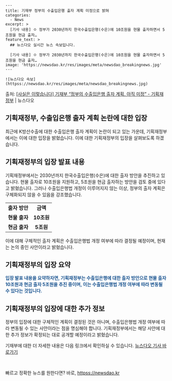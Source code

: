     ---
    title: 기재부 정부의 수출입은행 출자 계획 미정으로 밝혀
    categories:
      - News
    excerpt: >
      [기사 내용] ㅇ 정부가 2030년까지 한국수출입은행(수은)에 10조원을 현물 출자하면서 5조원을 현금 출자…
    feature_text: >
      ## 뉴스다오 실시간 뉴스 속보입니다.
    
      [기사 내용] ㅇ 정부가 2030년까지 한국수출입은행(수은)에 10조원을 현물 출자하면서 5조원을 현금 출자…
    image: 'https://newsdao.kr/res/images/meta/newsdao_breakingnews.jpg'
    ---
    
    ![뉴스다오 속보](httpss://newsdao.kr/res/images/meta/newsdao_breakingnews.jpg)

<p>출처: <a href="httpss://newsdao.kr/3081" rel="dofollow">[사실은 이렇습니다] 기재부 “정부의 수출입은행 출자 계획, 아직 미정” - 기획재정부</a> | 뉴스다오</p>

<h2>기획재정부, 수출입은행 출자 계획 논란에 대한 입장</h2>
<p data-ke-size="size16">최근에 K방산수출에 대한 수출입은행 출자 계획이 논란이 되고 있는 가운데, 기획재정부에서는 이에 대한 입장을 밝혔습니다. 이에 대한 기획재정부의 입장을 살펴보도록 하겠습니다.</p>

<h2 data-ke-size="size26">기획재정부의 입장 발표 내용</h2>
<p data-ke-size="size16">기획재정부에서는 2030년까지 한국수출입은행(수은)에 대한 출자 방안을 추진하고 있습니다. 현물 출자로 10조원을 지원하고, 5조원을 현금 출자하는 방안을 검토 중에 있다고 밝혔습니다. 그러나 수출입은행법 개정이 이루어지지 않는 이상, 정부의 출자 계획은 구체화되지 않을 수 있음을 강조했습니다.</p>
<table>
	<tr>
		<td style="text-align: center; height: 17px;"><b>출자 방안</b></td>
		<td style="text-align: center; height: 17px;"><b>금액</b></td>
	</tr>
	<tr>
		<td style="text-align: center; height: 17px;"><b>현물 출자</b></td>
		<td style="text-align: center; height: 17px;"><b>10조원</b></td>
	</tr>
	<tr>
		<td style="text-align: center; height: 17px;"><b>현금 출자</b></td>
		<td style="text-align: center; height: 17px;"><b>5조원</b></td>
	</tr>
</table>
<p data-ke-size="size16">이에 대해 구체적인 출자 계획은 수출입은행법 개정 여부에 따라 결정될 예정이며, 현재는 논의 중인 사안이라고 밝혔습니다.</p>

<h2 data-ke-size="size26">기획재정부의 입장 요약</h2>
<p data-ke-size="size16"><b><span style="color: #1a5490;">입장 발표 내용을 요약하자면, 기획재정부는 수출입은행에 대한 출자 방안으로 현물 출자 10조원과 현금 출자 5조원을 추진 중이며, 이는 수출입은행법 개정 여부에 따라 변동될 수 있다는 것입니다.</span></b></p>

<h2 data-ke-size="size26">기획재정부의 입장에 대한 추가 정보</h2>
<p data-ke-size="size16">정부의 입장에 대한 구체적인 계획이 결정된 것은 아니며, 수출입은행법 개정 여부에 따라 변동될 수 있는 사안이라는 점을 명심해야 합니다. 기획재정부에서는 해당 사안에 대한 추가 정보가 확정되는 대로 공개할 예정이라고 밝혔습니다.</p>
<p data-ke-size="size16">기재부에 대한 더 자세한 내용은 다음 링크에서 확인하실 수 있습니다. <a href="httpss://newsdao.kr/3081">뉴스다오 기사 바로가기</a></p>
<p data-ke-size="size16">&nbsp;</p> 

빠르고 정확한 뉴스를 원한다면? 바로, <a href="httpss://newsdao.kr" rel="dofollow">httpss://newsdao.kr</a>


    